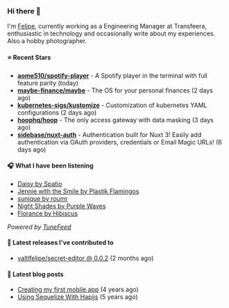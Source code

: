 ### Hi there 👋

I'm [Felipe](https://felipevm.com), currently working as a Engineering Manager at Transfeera, enthusiastic in technology and occasionally write about my experiences. Also a hobby photographer.

#### ⭐ Recent Stars
- **[aome510/spotify-player](https://github.com/aome510/spotify-player)** - A Spotify player in the terminal with full feature parity (today)
- **[maybe-finance/maybe](https://github.com/maybe-finance/maybe)** - The OS for your personal finances (2 days ago)
- **[kubernetes-sigs/kustomize](https://github.com/kubernetes-sigs/kustomize)** - Customization of kubernetes YAML configurations (2 days ago)
- **[hoophq/hoop](https://github.com/hoophq/hoop)** - The only access gateway with data masking (3 days ago)
- **[sidebase/nuxt-auth](https://github.com/sidebase/nuxt-auth)** - Authentication built for Nuxt 3! Easily add authentication via OAuth providers, credentials or Email Magic URLs! (6 days ago)

#### 🎧 What I have been listening
- [Daisy by Spatio](https://open.spotify.com/track/6TG9qxk7w9ACJSTeBWajvt)
- [Jennie with the Smile by Plastik Flamingos](https://open.spotify.com/track/5DKtGnxDaPvaHHeOnCWvb4)
- [sunique by roumr](https://open.spotify.com/track/7a44ttV7Dp0nxJTXduqgSb)
- [Night Shades by Purple Waves](https://open.spotify.com/track/0jneMOWzfrISVk4esEnvC9)
- [Florance by Hibiscus](https://open.spotify.com/track/3ANYit4qsF87DStiT2nwsJ)

_Powered by [TuneFeed](https://tunefeed.app?ref=valtlfelipe-gh-profile)_ 

#### 🚀 Latest releases I've contributed to


- [valtlfelipe/secret-editor @ 0.0.2](https://github.com/valtlfelipe/secret-editor/releases/tag/0.0.2) (2 months ago)

#### 📄 Latest blog posts
- [Creating my first mobile app](https://felipevm.com/posts/creating-my-first-mobile-app/) (4 years ago)
- [Using Sequelize With Hapijs](https://felipevm.com/posts/using-sequelize-with-hapijs/) (5 years ago)

